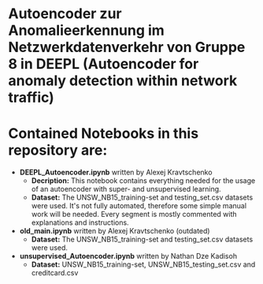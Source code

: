 # Autoencoder zur Anomalieerkennung im Netzwerkdatenverkehr von Gruppe 8 in DEEPL (Autoencoder for anomaly detection within network traffic)
# Contained Notebooks in this repository are:
- **DEEPL_Autoencoder.ipynb** written by Alexej Kravtschenko
   - **Decription:** This notebook contains everything needed for the usage of an autoencoder with super- and unsupervised learning.
   - **Dataset:** The UNSW_NB15_training-set and testing_set.csv datasets were used.
It's not fully automated, therefore some simple manual work will be needed. Every segment is mostly commented with explanations and instructions. 
- **old_main.ipynb** written by Alexej Kravtschenko (outdated)
    - **Dataset:** The UNSW_NB15_training-set and testing_set.csv datasets were used.
- **unsupervised_Autoencoder.ipynb** written by Nathan Dze Kadisoh
    - **Dataset:** UNSW_NB15_training-set, UNSW_NB15_testing_set.csv and creditcard.csv  
 
